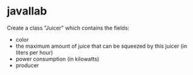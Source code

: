 # javallab
Create a class "Juicer" which contains the fields:
- color
- the maximum amount of juice that can be squeezed by this juicer (in liters per hour)
- power consumption (in kilowatts)
- producer
